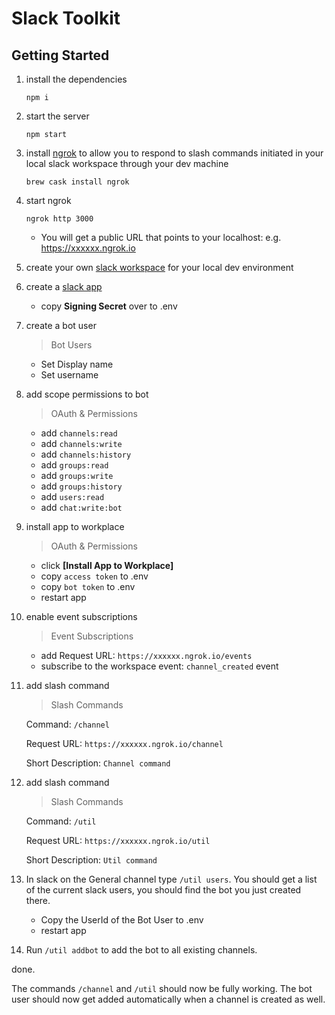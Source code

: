 # Slack Toolkit

## Getting Started

1. install the dependencies

    `npm i`

2. start the server

    `npm start`

3. install [ngrok](https://ngrok.com/) to allow you to respond to slash commands initiated in your local slack workspace through your dev machine

    `brew cask install ngrok`

4. start ngrok

    `ngrok http 3000`

    - You will get a public URL that points to your localhost:  e.g. https://xxxxxx.ngrok.io


2. create your own [slack workspace](https://slack.com/get-started) for your local dev environment

3. create a [slack app](https://api.slack.com/apps?new_app=1)
    - copy **Signing Secret** over to .env

4. create a bot user
    > Bot Users

    - Set Display name
    - Set username

5. add scope permissions to bot 

    > OAuth & Permissions

    - add `channels:read`
    - add `channels:write`
    - add `channels:history`
    - add `groups:read`
    - add `groups:write`
    - add `groups:history`
    - add `users:read`
    - add `chat:write:bot`

6. install app to workplace

    > OAuth & Permissions

    - click **[Install App to Workplace]**
    - copy `access token` to .env
    - copy `bot token` to .env
    - restart app

7. enable event subscriptions

    > Event Subscriptions

    - add Request URL:  `https://xxxxxx.ngrok.io/events`
    - subscribe to the workspace event: `channel_created` event

9. add slash command

    > Slash Commands
    
    Command: `/channel`

    Request URL:  `https://xxxxxx.ngrok.io/channel`

    Short Description:  `Channel command`

10. add slash command

    > Slash Commands
    
    Command: `/util`

    Request URL:  `https://xxxxxx.ngrok.io/util`

    Short Description:  `Util command`

11. In slack on the General channel type `/util users`.  You should get a list of the current slack users, you should find the bot you just created there.  

    - Copy the UserId of the Bot User to .env
    - restart app

12. Run `/util addbot` to add the bot to all existing channels.

done.

The commands `/channel` and `/util` should now be fully working.  The bot user should now get added automatically when a channel is created as well.